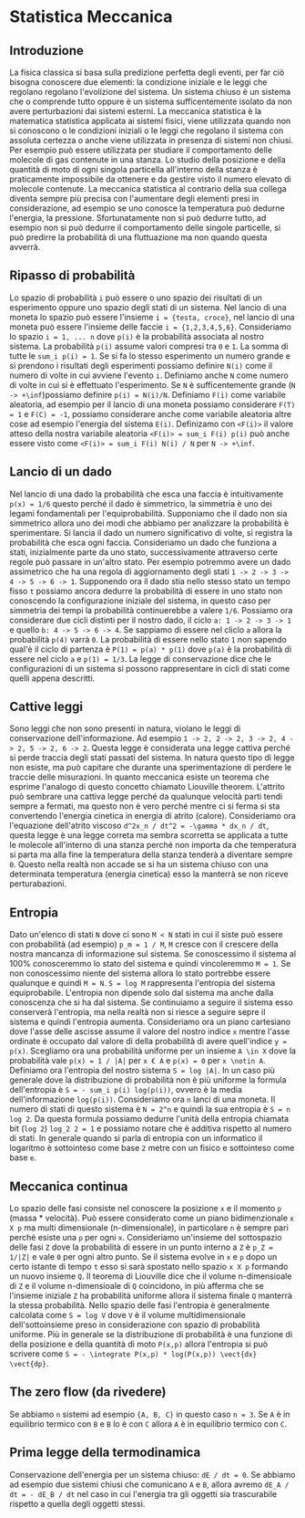 # Statistica Meccanica

## Introduzione
La fisica classica si basa sulla predizione perfetta degli eventi, per far ciò bisogna conoscere due elementi: la condizione iniziale e le leggi che regolano regolano l'evolizione del sistema. Un sistema chiuso è un sistema che o comprende tutto oppure è un sistema sufficentemente isolato da non avere perturbazioni dai sistemi esterni.
La meccanica statistica è la matematica statistica applicata ai sistemi fisici, viene utilizzata quando non si conoscono o le condizioni iniziali o le leggi che regolano il sistema con assoluta certezza o anche viene utilizzata in presenza di sistemi non chiusi.
Per esempio può essere utilizzata per studiare il comportamento delle molecole di gas contenute in una stanza. Lo studio della posizione e della quantità di moto di ogni singola particella all'interno della stanza è praticamente impossibile da ottenere e da gestire visto il numero elevato di molecole contenute. La meccanica statistica al contrario della sua collega diventa sempre più precisa con l'aumentare degli elementi presi in considerazione, ad esempio se uno conosce la temperatura può dedurne l'energia, la pressione. Sfortunatamente non si può dedurre tutto, ad esempio non si può dedurre il comportamento delle singole particelle, si può predirre la probabilità di una fluttuazione ma non quando questa avverrà.

## Ripasso di probabilità
Lo spazio di probabilità `i` può essere o uno spazio dei risultati di un esperimento oppure uno spazio degli stati di un sistema. Nel lancio di una moneta lo spazio può essere l'insieme `i = {testa, croce}`, nel lancio di una moneta può essere l'insieme delle faccie `i = {1,2,3,4,5,6}`. Consideriamo lo spazio `i = 1, ... n` dove `p(i)` è la probabilità associata al nostro sistema. La probabilità `p(i)` assume valori compresi tra `0` e `1`. La somma di tutte le `sum_i p(i) = 1`. Se si fa lo stesso esperimento un numero grande e si prendono i risultati degli esperimenti possiamo definire `N(i)` come il numero di volte in cui avviene l'evento `i`. Definiamo anche `N` come numero di volte in cui si è effettuato l'esperimento. Se `N` è sufficentemente grande (`N -> +\inf`)possiamo definire `p(i) = N(i)/N`. Definiamo `F(i)` come variabile aleatoria, ad esempio per il lancio di una moneta possiamo considerare `F(T) = 1` e `F(C) = -1`, possiamo considerare anche come variabile aleatoria altre cose ad esempio l'energia del sistema `E(i)`. Definizamo con `<F(i)>` il valore atteso della nostra variabile aleatoria `<F(i)> = sum_i F(i) p(i)` può anche essere visto come `<F(i)> = sum_i F(i) N(i) / N` per `N -> +\inf`.

## Lancio di un dado
Nel lancio di una dado la probabilità che esca una faccia è intuitivamente `p(x) = 1/6` questo perché il dado è simmetrico, la simmetria è uno dei legami fondamentali per l'equiprobabilità. Supponiamo che il dado non sia simmetrico allora uno dei modi che abbiamo per analizzare la probabilità è sperimentare. Si lancia il dado un numero significativo di volte, si registra la probabilità che esca ogni faccia.
Consideriamo un dado che funziona a stati, inizialmente parte da uno stato, successivamente attraverso certe regole può passare in un'altro stato. Per esempio potremmo avere un dado assimetrico che ha una regola di aggiornamento degli stati `1 -> 2 -> 3 -> 4 -> 5 -> 6 -> 1`. Supponendo ora il dado stia nello stesso stato un tempo fisso `t` possiamo ancora dedurre la probabilità di essere in uno stato non conoscendo la configurazione iniziale del sistema, in questo caso per simmetria dei tempi la probabilità continuerebbe a valere `1/6`. Possiamo ora considerare due cicli distinti per il nostro dado, il ciclo `a: 1 -> 2 -> 3 -> 1` e quello `b: 4 -> 5 -> 6 -> 4`. Se sappiamo di essere nel cliclo `a` allora la probabilità `p(4)` varrà `0`. La probabilità di essere nello stato `1` non sapendo qual'è il ciclo di partenza è `P(1) = p(a) * p(1)` dove `p(a)` è la probabilità di essere nel ciclo `a` e `p(1) = 1/3`. La legge di conservazione dice che le configurazioni di un sistema si possono rappresentare in cicli di stati come quelli appena descritti.

## Cattive leggi
Sono leggi che non sono presenti in natura, violano le leggi di conservazione dell'informazione. Ad esempio `1 -> 2, 2 -> 2, 3 -> 2, 4 -> 2, 5 -> 2, 6 -> 2`. Questa legge è considerata una legge cattiva perché si perde traccia degli stati passati del sistema. In natura questo tipo di legge non esiste, ma può capitare che durante una sperimentazione di perdere le traccie delle misurazioni. In quanto meccanica esiste un teorema che esprime l'analogo di questo concetto chiamato Liouville theorem. L'attrito può sembrare una cattiva legge perché da qualunque velocità parti tendi sempre a fermati, ma questo non è vero perché mentre ci si ferma si sta convertendo l'energia cinetica in energia di atrito (calore). Consideriamo ora l'equazione dell'atrito viscoso `d^2x_n / dt^2 = -\gamma * dx_n / dt`, questa legge è una legge correta ma sembra scorretta se applicata a tutte le molecole all'interno di una stanza perché non importa da che temperatura si parta ma alla fine la temperatura della stanza tenderà a diventare sempre `0`. Questo nella realtà non accade se si ha un sistema chiuso con una determinata temperatura (energia cinetica) esso la manterrà se non riceve perturabazioni.

## Entropia
Dato un'elenco di stati `N` dove ci sono `M < N` stati in cui il siste può essere con probabilità (ad esempio) `p_m = 1 / M`, `M` cresce con il crescere della nostra mancanza di informazione sul sistema. Se conoscessimo il sistema al 100% conosceremmo lo stato del sistema e quindi vincoleremmo `M = 1`. Se non conoscessimo niente del sistema allora lo stato portrebbe essere qualunque e quindi `M = N`. `S = log M` rappresenta l'entropia del sistema equiprobabile. L'entropia non dipende solo dal sistema ma anche dalla conoscenza che si ha dal sistema. Se continuiamo a seguire il sistema esso conserverà l'entropia, ma nella realtà non si riesce a seguire sepre il sistema e quindi l'entropia aumenta.
Consideriamo ora un piano cartesiano dove l'asse delle ascisse assume il valore del nostro indice `x` mentre l'asse ordinate è occupato dal valore di della probabilità di avere quell'indice `y = p(x)`. Scegliamo ora una probabilità uniforme per un insieme `A \in X` dove la probabilità vale `p(x) = 1 / |A|` per `x € A` e `p(x) = 0` per  `x \notin A`. Definiamo ora l'entropia del nostro sistema `S = log |A|`. In un caso più generale dove la distribuzione di probabilità non è più uniforme la formula dell'entropia è `S = - sum_i p(i) log(p(i))`, ovvero è la media dell'informazione `log(p(i))`. Consideriamo ora `n` lanci di una moneta. Il numero di stati di questo sistema è `N = 2^n` e quindi la sua entropia è `S = n log 2`. Da questa formula possiamo dedurre l'unità della entropia chiamata bit (`log 2`) `log_2 2 = 1` e possiamo notare che è additiva rispetto al numero di stati. In generale quando si parla di entropia con un informatico il logaritmo è sottointeso come base `2` metre con un fisico e sottointeso come base `e`.

## Meccanica continua
Lo spazio delle fasi consiste nel conoscere la posizione `x` e il momento `p` (massa * velocità). Può essere considerato come un piano bidimenzionale `x X p` ma multi dimensionale (n-dimensionale), in particolare `n` è sempre pari perché esiste una `p` per ogni `x`. Consideriamo un'insieme del sottospazio delle fasi `Z` dove la probabilità di essere in un punto interno a `Z` è `p_Z = 1/|Z|` e vale `0` per ogni altro punto. Se il sistema evolve in `x` e `p` dopo un certo istante di tempo `t` esso si sarà spostato nello spazio `x X p` formando un nuovo insieme `Q`. Il teorema di Liouville dice che il volume n-dimensioale di `Z` e il volume n-dimensioale di `Q` coincidono, in più afferma che se l'insieme iniziale `Z` ha probabilità uniforme allora il sistema finale `Q` manterrà la stessa probabilità. Nello spazio delle fasi l'entropia è generalmente calcolata come `S = log V` dove `V` è il volume multidimensionale dell'sottoinsieme preso in considerazione con spazio di probabilità uniforme. Più in generale se la distribuzione di probabilità è una funzione di della posizione e della quantità di moto `P(x,p)` allora l'entropia si può scrivere come `S = - \integrate P(x,p) * log(P(x,p)) \vect{dx} \vect{dp}`.

## The zero flow (da rivedere)
Se abbiamo `n` sistemi ad esempio `{A, B, C}` in questo caso `n = 3`. Se `A` è in equilibrio termico con `B` e `B` lo è con `C` allora `A` è in equilibrio termico con `C`.

## Prima legge della termodinamica
Conservazione dell'energia per un sistema chiuso: `dE / dt = 0`. Se abbiamo ad esempio due sistemi chiusi che comunicano `A` e `B`, allora avremo `dE_A / dt = - dE_B / dt` nel caso in cui l'energia tra gli oggetti sia trascurabile rispetto a quella degli oggetti stessi.

